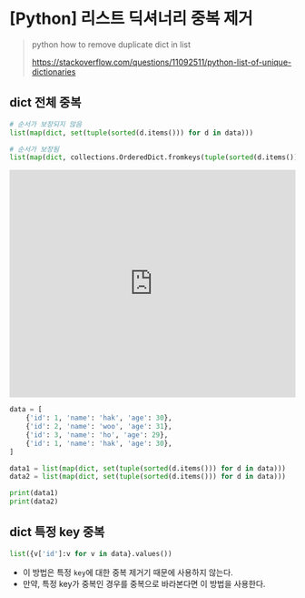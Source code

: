 
# [Python] 리스트 딕셔너리 중복 제거
> python how to remove duplicate dict in list
> 
> https://stackoverflow.com/questions/11092511/python-list-of-unique-dictionaries

## dict 전체 중복

```python
# 순서가 보장되지 않음
list(map(dict, set(tuple(sorted(d.items())) for d in data)))

# 순서가 보장됨
list(map(dict, collections.OrderedDict.fromkeys(tuple(sorted(d.items())) for d in data)))
```


<iframe height="400px" width="100%" src="https://repl.it/@ryan0425/how-to-remove-duplicate-dict-in-list?lite=true" scrolling="no" frameborder="no" allowtransparency="true" allowfullscreen="true" sandbox="allow-forms allow-pointer-lock allow-popups allow-same-origin allow-scripts allow-modals"></iframe>

```python
data = [
	{'id': 1, 'name': 'hak', 'age': 30},
	{'id': 2, 'name': 'woo', 'age': 31},
	{'id': 3, 'name': 'ho', 'age': 29},
	{'id': 1, 'name': 'hak', 'age': 30},
]

data1 = list(map(dict, set(tuple(sorted(d.items())) for d in data)))
data2 = list(map(dict, set(tuple(sorted(d.items())) for d in data)))

print(data1)
print(data2)
```

## dict 특정 key 중복

```python
list({v['id']:v for v in data}.values())
```
- 이 방법은 특정 `key`에 대한 중복 제거기 때문에 사용하지 않는다.
- 만약, 특정 key가 중복인 경우를 중복으로 바라본다면 이 방법을 사용한다.

